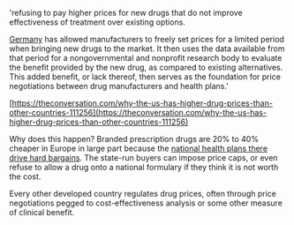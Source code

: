 'refusing to pay higher prices for new drugs that do not improve effectiveness of treatment over existing options.

 [Germany](https://www.healthaffairs.org/do/10.1377/hblog20161229.058150/full/) has allowed manufacturers to freely set prices for a limited period when bringing new drugs to the market. It then uses the data available from that period for a nongovernmental and nonprofit research body to evaluate the benefit provided by the new drug, as compared to existing alternatives. This added benefit, or lack thereof, then serves as the foundation for price negotiations between drug manufacturers and health plans.'
 
 [https://theconversation.com/why-the-us-has-higher-drug-prices-than-other-countries-111256](https://theconversation.com/why-the-us-has-higher-drug-prices-than-other-countries-111256)
 
 Why does this happen? Branded prescription drugs are 20% to 40% cheaper in Europe in large part because the [national health plans there drive hard bargains](https://www.ncbi.nlm.nih.gov/pubmed/16966733). The state-run buyers can impose price caps, or even refuse to allow a drug onto a national formulary if they think it is not worth the cost.
 
 
 Every other developed country regulates drug prices, often through price negotiations pegged to cost-effectiveness analysis or some other measure of clinical benefit.	